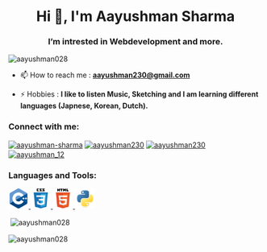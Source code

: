 <h1 align="center">Hi 👋, I'm Aayushman Sharma</h1>
<h3 align="center">I’m intrested in Webdevelopment and more.</h3>

<p align="left"> <img src="https://komarev.com/ghpvc/?username=aayushman028&label=Profile%20views&color=0e75b6&style=flat" alt="aayushman028" /> </p>

- 📫 How to reach me : **aayushman230@gmail.com**

- ⚡ Hobbies : **I like to listen Music, Sketching and I am learning different languages (Japnese, Korean, Dutch).**

<h3 align="left">Connect with me:</h3>
<p align="left">
<a href="https://linkedin.com/in/aayushman-sharma" target="blank"><img align="center" src="https://raw.githubusercontent.com/rahuldkjain/github-profile-readme-generator/master/src/images/icons/Social/linked-in-alt.svg" alt="aayushman-sharma" height="30" width="40" /></a>
<a href="https://www.codechef.com/users/aayushman230" target="blank"><img align="center" src="https://cdn.jsdelivr.net/npm/simple-icons@3.1.0/icons/codechef.svg" alt="aayushman230" height="30" width="40" /></a>
<a href="https://www.hackerrank.com/aayushman230" target="blank"><img align="center" src="https://raw.githubusercontent.com/rahuldkjain/github-profile-readme-generator/master/src/images/icons/Social/hackerrank.svg" alt="aayushman230" height="30" width="40" /></a>
<a href="https://www.leetcode.com/aayushman_12" target="blank"><img align="center" src="https://raw.githubusercontent.com/rahuldkjain/github-profile-readme-generator/master/src/images/icons/Social/leet-code.svg" alt="aayushman_12" height="30" width="40" /></a>
</p>

<h3 align="left">Languages and Tools:</h3>
<p align="left"> <a href="https://www.w3schools.com/cpp/" target="_blank" rel="noreferrer"> <img src="https://raw.githubusercontent.com/devicons/devicon/master/icons/cplusplus/cplusplus-original.svg" alt="cplusplus" width="40" height="40"/> </a> <a href="https://www.w3schools.com/css/" target="_blank" rel="noreferrer"> <img src="https://raw.githubusercontent.com/devicons/devicon/master/icons/css3/css3-original-wordmark.svg" alt="css3" width="40" height="40"/> </a> <a href="https://www.w3.org/html/" target="_blank" rel="noreferrer"> <img src="https://raw.githubusercontent.com/devicons/devicon/master/icons/html5/html5-original-wordmark.svg" alt="html5" width="40" height="40"/> </a> <a href="https://www.python.org" target="_blank" rel="noreferrer"> <img src="https://raw.githubusercontent.com/devicons/devicon/master/icons/python/python-original.svg" alt="python" width="40" height="40"/> </a> </p>

<p>&nbsp;<img align="center" src="https://github-readme-stats.vercel.app/api?username=aayushman028&show_icons=true&locale=en" alt="aayushman028" /></p>

<p><img align="center" src="https://github-readme-streak-stats.herokuapp.com/?user=aayushman028&" alt="aayushman028" /></p>
